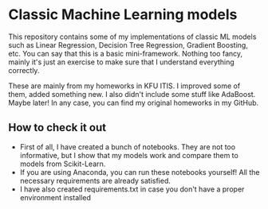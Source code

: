 # Classic Machine Learning models

This repository contains some of my implementations of classic ML models such as Linear Regression, Decision Tree Regression, Gradient Boosting, etc. You can say that this is a basic mini-framework. Nothing too fancy, mainly it's just an exercise to make sure that I understand everything correctly.

These are mainly from my homeworks in KFU ITIS. I improved some of them, added something new. I also didn't include some stuff like AdaBoost. Maybe later! In any case, you can find my original homeworks in my GitHub.

## How to check it out

- First of all, I have created a bunch of notebooks. They are not too informative, but I show that my models work and compare them to models from Scikit-Learn.
- If you are using Anaconda, you can run these notebooks yourself! All the necessary requirements are already satisfied.
- I have also created requirements.txt in case you don't have a proper environment installed

